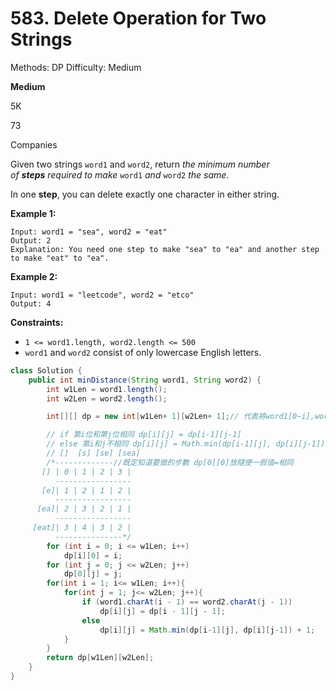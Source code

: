 # 583. Delete Operation for Two Strings

Methods: DP
Difficulty: Medium

**Medium**

5K

73

Companies

Given two strings `word1` and `word2`, return *the minimum number of **steps** required to make* `word1` *and* `word2` *the same*.

In one **step**, you can delete exactly one character in either string.

**Example 1:**

```
Input: word1 = "sea", word2 = "eat"
Output: 2
Explanation: You need one step to make "sea" to "ea" and another step to make "eat" to "ea".

```

**Example 2:**

```
Input: word1 = "leetcode", word2 = "etco"
Output: 4

```

**Constraints:**

- `1 <= word1.length, word2.length <= 500`
- `word1` and `word2` consist of only lowercase English letters.

```java
class Solution {
    public int minDistance(String word1, String word2) {
        int w1Len = word1.length();
        int w2Len = word2.length();

        int[][] dp = new int[w1Len+ 1][w2Len+ 1];// 代表將word1[0~i],word2[0~j]變成相同所需步數

        // if 第i位和第j位相同 dp[i][j] = dp[i-1][j-1]
        // else 第i和j不相同 dp[i][j] = Math.min(dp[i-1][j], dp[i][j-1]) + 1;
        // []  [s] [se] [sea]
        /*-------------//既定知道要做的步數 dp[0][0]放隨便一假值=相同
       [] | 0 | 1 | 2 | 3 |
          -----------------
       [e]| 1 | 2 | 1 | 2 |
          -----------------
      [ea]| 2 | 3 | 2 | 1 |
          -----------------
     [eat]| 3 | 4 | 3 | 2 |
          ---------------*/
        for (int i = 0; i <= w1Len; i++)
            dp[i][0] = i;
        for (int j = 0; j <= w2Len; j++)
            dp[0][j] = j;
        for(int i = 1; i<= w1Len; i++){
            for(int j = 1; j<= w2Len; j++){
                if (word1.charAt(i - 1) == word2.charAt(j - 1))
                    dp[i][j] = dp[i - 1][j - 1];
                else
                    dp[i][j] = Math.min(dp[i-1][j], dp[i][j-1]) + 1;
            }
        }
        return dp[w1Len][w2Len];
    }
}
```